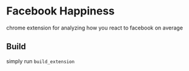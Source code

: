 # Facebook Happiness

chrome extension for analyzing how you react to facebook on average

## Build

simply run `build_extension`